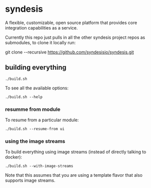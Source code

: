 # syndesis
A flexible, customizable, open source platform that provides core integration capabilities as a service.

Currently this repo just pulls in all the other syndesis project repos as submodules, to clone it locally run:

git clone --recursive https://github.com/syndesisio/syndesis.git

## building everything

    ./build.sh
    
To see all the available options:

    ./build.sh --help
    
### resumme from module    
To resume from a particular module:

    ./build.sh --resume-from ui
    
### using the image streams    
To build everything using image streams (instead of directly talking to docker):

    ./build.sh --with-image-streams
    
Note that this assumes that you are using a template flavor that also supports image streams.
